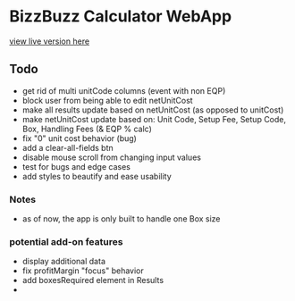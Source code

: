 # BizzBuzz Calculator WebApp

[view live version here](https://bizzbuzz-calculator.netlify.app)
## Todo


- get rid of multi unitCode columns (event with non EQP)
- block user from being able to edit netUnitCost
- make all results update based on netUnitCost (as opposed to unitCost)
- make netUnitCost update based on: Unit Code, Setup Fee, Setup Code, Box, Handling Fees (& EQP % calc)
- fix "0" unit cost behavior (bug)
- add a clear-all-fields btn
- disable mouse scroll from changing input values
- test for bugs and edge cases
- add styles to beautify and ease usability

### Notes

- as of now, the app is only built to handle one Box size

### potential add-on features

- display additional data
- fix profitMargin "focus" behavior
- add boxesRequired element in Results
- 